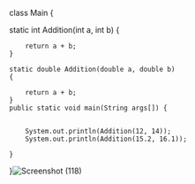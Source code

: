 
class Main {

 static int Addition(int a, int b)
    {

       
        return a + b;
    }
  
    static double Addition(double a, double b)
    {
       
        return a + b;
    }
    public static void main(String args[]) {

       
        System.out.println(Addition(12, 14));
        System.out.println(Addition(15.2, 16.1));

    }
}![Screenshot (118)](https://user-images.githubusercontent.com/97594123/160656171-218af9ef-06e4-4019-9879-a91c7e9eea32.png)
